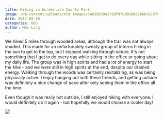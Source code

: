 ```yaml
---
title: Hiking in Wunderlich County Park
image: /wp-content/uploads/old_images/6a01bb09a3c88f970d01b8d296bc87970c-pi.jpg
date: 2017-08-10
categories: 668
author: Mei-Ling
---
```



We hiked 5 miles through wooded areas, although the trail was not always shaded. This made for an unfortunately sweaty group of interns hiking in the sun to get to the top, but I enjoyed walking through nature. It's not something that I get to do every day while sitting in the office or going about my daily life. The group was in high spirits and had a lot of energy to start the hike - and we were still in high spirits at the end, despite our drained energy. Walking through the woods was certainly revitalizing, as was being physically active. I enjoy hanging out with these friends, and getting outside was definitely a nice change of pace after only seeing them in the office all the time.

Even though it was really hot outside, I still enjoyed hiking with everyone. I would definitely do it again - but hopefully we would choose a cooler day!

![](/old_images/caltech_as_it_happens/6a0105349b8251970b01b8d296bc8e970c.jpg)
